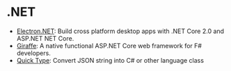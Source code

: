 # .NET

* [Electron.NET](https://github.com/ElectronNET/Electron.NET): Build cross platform desktop apps with .NET Core 2.0 and ASP.NET NET Core.
* [Giraffe](https://github.com/giraffe-fsharp/Giraffe): A native functional ASP.NET Core web framework for F# developers.
* [Quick Type](https://app.quicktype.io): Convert JSON string into C# or other language class


